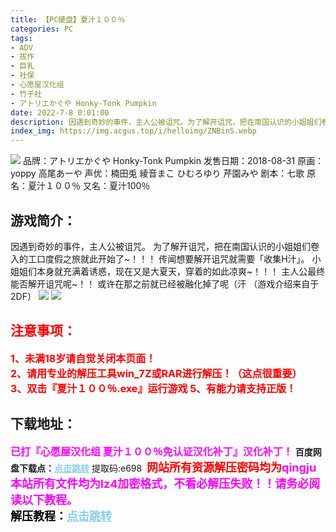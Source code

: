 ```yaml
---
title: 【PC硬盘】夏汁１００％
categories: PC
tags:
- ADV
- 拔作
- 巨乳
- 社保
- 心愿屋汉化组
- 竹子社
- アトリエかぐや Honky-Tonk Pumpkin
date: 2022-7-8 0:01:00
description: 因遇到奇妙的事件，主人公被诅咒。为了解开诅咒，把在南国认识的小姐姐们卷入的工口度假之旅就此开始了~！！！传闻想要解开诅咒就需要「收集H汁」。小姐姐们本身就充满着诱惑，现在又是大夏天，穿着的如此凉爽~！！！主人公最终能否解开诅咒呢~！！
index_img: https://img.acgus.top/i/helloimg/ZNBinS.webp
---
```

![](https://img.acgus.top/i/helloimg/ZNBinS.webp)
品牌：アトリエかぐや Honky-Tonk Pumpkin
发售日期：2018-08-31
原画：yoppy 高尾あーや
声优：楠田兎 綾音まこ ひむろゆり 芹園みや
剧本：七歌
原名：夏汁１００％
又名：夏汁100％

## 游戏简介：
因遇到奇妙的事件，主人公被诅咒。
为了解开诅咒，把在南国认识的小姐姐们卷入的工口度假之旅就此开始了~！！！
传闻想要解开诅咒就需要「收集H汁」。
小姐姐们本身就充满着诱惑，现在又是大夏天，穿着的如此凉爽~！！！
主人公最终能否解开诅咒呢~！！
或许在那之前就已经被融化掉了呢（汗
（游戏介绍来自于2DF）
![](https://img.acgus.top/i/helloimg/ZNBAUo.webp)
![](https://img.acgus.top/i/helloimg/ZNB4Tb.webp)






## <font color=#FF0000 >注意事项：</font>
<font color=#FF0000 size=3><b>1、未满18岁请自觉关闭本页面！  
2、请用专业的解压工具win_7Z或RAR进行解压！（这点很重要）           
3、双击『夏汁１００％.exe』运行游戏
5、有能力请支持正版！</b></font>

## 下载地址：
<font color=#FF00FF size=3>**已打『心愿屋汉化组 夏汁１００％免认证汉化补丁』汉化补丁！**</font>
<b>百度网盘下载点：</b><a href="https://pan.baidu.com/s/19JusyRb3-rOVR1cacAVI9w?pwd=e698" style="color: #87CEEB;"><b>点击跳转</b></a> 提取码:e698
<a style="padding: 0" href="https://post.qingju.org/AD/"><img style="max-width:100%" src="https://img.acgus.top/i/2024/07/478f689b8021d8d499ab43d21acf137a.gif" alt=""></a>
<b><font color=#FF0000 size=4>网站所有资源解压密码均为</b></font><b><font color=#FF00FF size=4>qingju</font><font color=#FF0000 ></font></b><br><b><font color=#FF00FF size=4>本站所有文件均为lz4加密格式，不看必解压失败！！请务必阅读以下教程。</b></font><br><b><font color=#000 size=4>解压教程：</b><a href="https://post.qingju.org/tutorial/000/" style="color: #87CEEB;"><b>点击跳转</b></a>